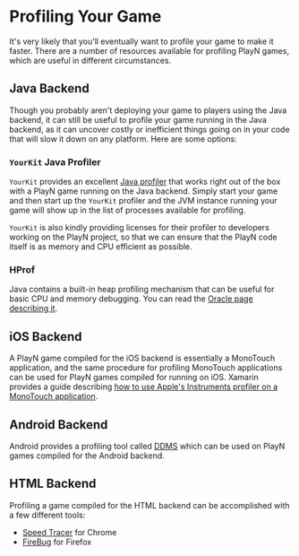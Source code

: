 # Profiling Your Game #

It's very likely that you'll eventually want to profile your game to make it faster. There are a number of resources available for profiling PlayN games, which are useful in different circumstances.

## Java Backend ##

Though you probably aren't deploying your game to players using the Java backend, it can still be useful to profile your game running in the Java backend, as it can uncover costly or inefficient things going on in your code that will slow it down on any platform. Here are some options:

### `YourKit` Java Profiler ###

`YourKit` provides an excellent [Java profiler](http://www.yourkit.com/java/profiler/index.jsp) that works right out of the box with a PlayN game running on the Java backend. Simply start your game and then start up the `YourKit` profiler and the JVM instance running your game will show up in the list of processes available for profiling.

`YourKit` is also kindly providing licenses for their profiler to developers working on the PlayN project, so that we can ensure that the PlayN code itself is as memory and CPU efficient as possible.

### HProf ###

Java contains a built-in heap profiling mechanism that can be useful for basic CPU and memory debugging. You can read the [Oracle page describing it](http://docs.oracle.com/javase/7/docs/technotes/samples/hprof.html).

## iOS Backend ##

A PlayN game compiled for the iOS backend is essentially a MonoTouch application, and the same procedure for profiling MonoTouch applications can be used for PlayN games compiled for running on iOS. Xamarin provides a guide describing  [how to use Apple's Instruments profiler on a MonoTouch application](http://docs.xamarin.com/ios/Guides/Deployment%252c_Testing%252c_and_Metrics/Using_Instruments_to_Detect_Native_Leaks_Using_MarkHeap).

## Android Backend ##

Android provides a profiling tool called [DDMS](http://developer.android.com/tools/debugging/ddms.html) which can be used on PlayN games compiled for the Android backend.

## HTML Backend ##

Profiling a game compiled for the HTML backend can be accomplished with a few different tools:

  * [Speed Tracer](https://chrome.google.com/webstore/detail/speed-tracer-by-google/ognampngfcbddbfemdapefohjiobgbdl) for Chrome
  * [FireBug](http://getfirebug.com/javascript) for Firefox